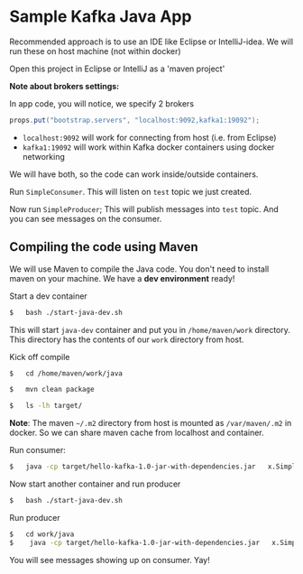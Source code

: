 # Sample Kafka Java App

Recommended approach is to use an IDE like Eclipse or IntelliJ-idea.  We will run these on host machine (not within docker)

Open this project in Eclipse or IntelliJ as a 'maven project'

**Note about brokers settings:**

In app code, you will notice, we specify 2 brokers

```java
props.put("bootstrap.servers", "localhost:9092,kafka1:19092");
```

- `localhost:9092` will work for connecting from host (i.e.  from Eclipse)
- `kafka1:19092` will work within Kafka docker containers using docker networking

We will have both, so the code can work inside/outside containers.

Run `SimpleConsumer`.  This will listen on `test` topic we just created.

Now run `SimpleProducer`;  This will publish messages into `test` topic.  And you can see messages on the consumer.

## Compiling the code using Maven

We will use Maven to compile the Java code.  You don't need to install maven on your machine.  We have a **dev environment** ready!

Start a dev container

```bash
$   bash ./start-java-dev.sh
```

This will start `java-dev` container and put you in `/home/maven/work` directory.  This directory has the contents of our `work` directory from host.

Kick off compile

```bash
$   cd /home/maven/work/java

$   mvn clean package

$   ls -lh target/
```

**Note**: The maven `~/.m2` directory from host is mounted as `/var/maven/.m2` in docker.  So we can share maven cache from localhost and container.

Run consumer:

```bash
$   java -cp target/hello-kafka-1.0-jar-with-dependencies.jar   x.SimpleConsumer
```

Now start another container and run producer

```bash
$   bash ./start-java-dev.sh
```

Run producer

```bash
$   cd work/java
$    java -cp target/hello-kafka-1.0-jar-with-dependencies.jar   x.SimpleProducer
```

You will see messages showing up on consumer.
Yay!

